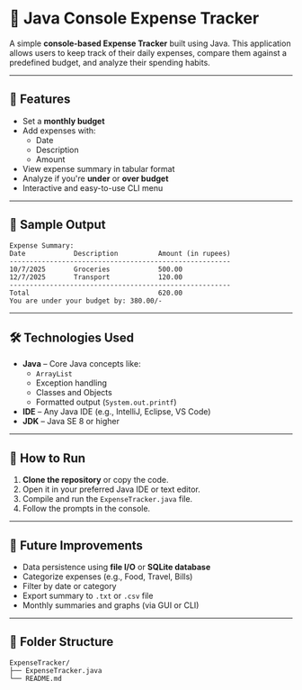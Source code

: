 # 💸 Java Console Expense Tracker

A simple **console-based Expense Tracker** built using Java. This application allows users to keep track of their daily expenses, compare them against a predefined budget, and analyze their spending habits.

---

## 🧾 Features

- Set a **monthly budget**
- Add expenses with:
  - Date
  - Description
  - Amount
- View expense summary in tabular format
- Analyze if you're **under** or **over budget**
- Interactive and easy-to-use CLI menu

---

## 📸 Sample Output
```
Expense Summary:
Date            Description          Amount (in rupees)
-------------------------------------------------------
10/7/2025       Groceries            500.00
12/7/2025       Transport            120.00
-------------------------------------------------------
Total                                620.00
You are under your budget by: 380.00/-
```

---

## 🛠 Technologies Used

- **Java** – Core Java concepts like:
  - `ArrayList`
  - Exception handling
  - Classes and Objects
  - Formatted output (`System.out.printf`)
- **IDE** – Any Java IDE (e.g., IntelliJ, Eclipse, VS Code)
- **JDK** – Java SE 8 or higher

---

## 🚀 How to Run

1. **Clone the repository** or copy the code.
2. Open it in your preferred Java IDE or text editor.
3. Compile and run the `ExpenseTracker.java` file.
4. Follow the prompts in the console.

---

## 🔮 Future Improvements

- Data persistence using **file I/O** or **SQLite database**
- Categorize expenses (e.g., Food, Travel, Bills)
- Filter by date or category
- Export summary to `.txt` or `.csv` file
- Monthly summaries and graphs (via GUI or CLI)

---

## 📂 Folder Structure

```
ExpenseTracker/
├── ExpenseTracker.java
└── README.md
```

